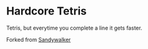 # Hardcore Tetris

Tetris, but everytime you complete a line it gets faster.

Forked from [Sandywalker](https://github.com/sandywalker/Tetris)
